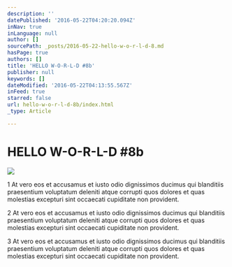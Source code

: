 ```yaml
---
description: ''
datePublished: '2016-05-22T04:20:20.094Z'
inNav: true
inLanguage: null
author: []
sourcePath: _posts/2016-05-22-hello-w-o-r-l-d-8.md
hasPage: true
authors: []
title: 'HELLO W-O-R-L-D #8b'
publisher: null
keywords: []
dateModified: '2016-05-22T04:13:55.567Z'
inFeed: true
starred: false
url: hello-w-o-r-l-d-8b/index.html
_type: Article

---
```

# HELLO W-O-R-L-D \#8b
![](https://the-grid-user-content.s3-us-west-2.amazonaws.com/bba2be9d-02cd-4302-a471-884e74ff51c8.jpg)

1 At vero eos et accusamus et iusto odio dignissimos ducimus qui blanditiis praesentium voluptatum deleniti atque corrupti quos dolores et quas molestias excepturi sint occaecati cupiditate non provident.

2 At vero eos et accusamus et iusto odio dignissimos ducimus qui blanditiis praesentium voluptatum deleniti atque corrupti quos dolores et quas molestias excepturi sint occaecati cupiditate non provident.

3 At vero eos et accusamus et iusto odio dignissimos ducimus qui blanditiis praesentium voluptatum deleniti atque corrupti quos dolores et quas molestias excepturi sint occaecati cupiditate non provident.